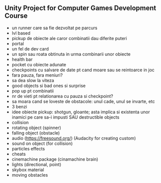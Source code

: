## Unity Project for Computer Games Development Course

- un runner care sa fie dezvoltat pe parcurs
- lvl based
- pickup de obiecte ale caror combinatii dau diferite puteri
- portal
- un fel de dev card
- un spin sau roata obtinuta in urma combinarii unor obiecte
- health bar
- pocket cu obiecte adunate
- checkpoints cu salvare de date pt cand moare sau se reintoarce in joc
- fara pauza, fara meniuri?
- sa dea slow la viteza
- good objects si bad ones si surprise
- pop up pt combinatii
- nr de vieti pt relationarea cu pauza si checkpoint?
- sa moara cand se loveste de obstacole: unul cade, unul se invarte, etc
- 3 benzi 
- idee obiecte pickup: shotgun, gloante; asta implica si existenta unor inamici pe care sa-i impusti SAU destructible objects
- collision
- rotating object (spinner)
- falling object (obstacle)
- audio (https://freesound.org/) (Audacity for creating custom)
- sound on object (for collision)
- particles effects
- cheats
- cinemachine package (cinamachine brain)
- lights (directional, point)
- skybox material
- moving obstacles 

